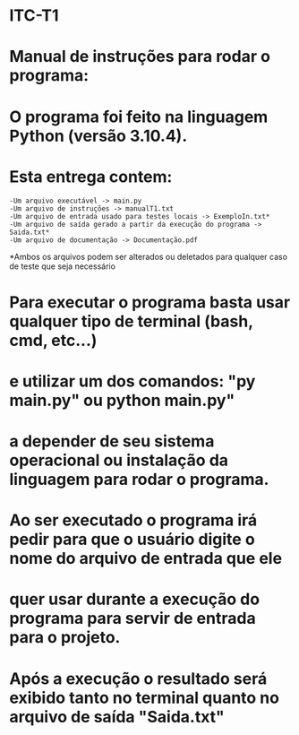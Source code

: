 # ITC-T1

# Manual de instruções para rodar o programa:

# O programa foi feito na linguagem Python (versão 3.10.4).
 
# Esta entrega contem:
	-Um arquivo executável -> main.py
	-Um arquivo de instruções -> manualT1.txt
	-Um arquivo de entrada usado para testes locais -> ExemploIn.txt*
	-Um arquivo de saída gerado a partir da execução do programa -> Saida.txt*
	-Um arquivo de documentação -> Documentação.pdf


*Ambos os arquivos podem ser alterados ou deletados para qualquer caso de teste que seja necessário

# Para executar o programa basta usar qualquer tipo de terminal (bash, cmd, etc...)
# e utilizar um dos comandos: "py main.py" ou python main.py"
# a depender de seu sistema operacional ou instalação da linguagem para rodar o programa.

# Ao ser executado o programa irá pedir para que o usuário   digite o nome do arquivo de entrada que ele
# quer usar durante a execução do programa para servir de       entrada para o projeto.

# Após a execução o resultado será exibido tanto no terminal quanto no arquivo de saída "Saida.txt"